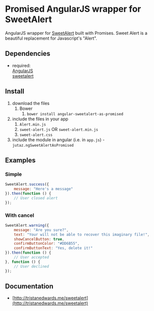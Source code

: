 # Promised AngularJS wrapper for SweetAlert

AngularJS wrapper for [SweetAlert](http://tristanedwards.me/sweetalert) built with Promises. Sweet Alert is a beautiful replacement for Javascript's "Alert".

## Dependencies
- required:  
	[AngularJS](https://github.com/angular/angular)  
	[sweetalert](https://github.com/t4t5/sweetalert)

## Install
1. download the files
	1. Bower
		1. `bower install angular-sweetalert-as-promised`
2. include the files in your app
	1. `Alert.min.js`
	2. `sweet-alert.js` OR `sweet-alert.min.js`
	3. `sweet-alert.css`
3. include the module in angular (i.e. in `app.js`) - `jutaz.ngSweetAlertAsPromised`

## Examples

### Simple

```js
SweetAlert.success({
	message: "Here's a message"
}).then(function () {
	// User closed alert
});

```

### With cancel

```js
SweetAlert.warning({
	message: "Are you sure?",
	text: "Your will not be able to recover this imaginary file!",
	showCancelButton: true,
	confirmButtonColor: "#DD6B55",
	confirmButtonText: "Yes, delete it!"
}).then(function () {
	// User accepted
}, function () {
	// User declined
});
```


## Documentation

- [http://tristanedwards.me/sweetalert](http://tristanedwards.me/sweetalert)
